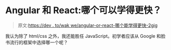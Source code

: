 # Angular 和 React:哪个可以学得更快？

> 原文:[https://dev . to/wak we/angular-or-react-哪个能学得更快-2gig](https://dev.to/wakwe/angular-or-react-which-can-be-learnt-faster-2gig)

我认为除了 html/css 之外，我还能胜任 JavaScript。初学者应该从 Google 和脸书流行的框架中选择哪一个呢？